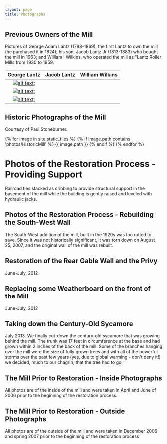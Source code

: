 ```yaml
---
layout: page
title: Photographs
---
```


## Previous Owners of the Mill
Pictures of George Adam Lantz (1788-1869), the first Lantz to own the mill (he purchased it in 1824); his son, Jacob Lantz Jr (1813-1883) who bought the mill in 1963; and William I Wilkins, who operated the mill as "Lantz Roller Mills from 1930 to 1959.

|George Lantz|Jacob Lantz|William Wilkins|
|:-:|:-:|:-:|
|[![alt text]({{site.photos_historic_people}}/thumbs/George%20Lantz_tn.jpg "George Lantz")]({{site.photos_historic_people}}George%20Lantz.jpg);
|[![alt text]({{site.photos_historic_people}}/thumbs/Jacob%20Lantz_tn.jpg "Jacob Lantz")]({{site.photos_historic_people}}Jacob%20Lantz.jpg);
|[![alt text]({{site.photos_historic_people}}/thumbs/Wiliam%20Wilkins_tn.jpg "William Wilkins")]({{site.photos_historic_people}}JWiliam%20Wilkins.jpg);


## Historic Photographs of the Mill
Courtesy of Paul Stoneburner.

{% for image in site.static_files %}
    {% if image.path contains 'photos/HistoricMill' %}
        {{ image.path }}
    {% endif %}
{% endfor %}


# Photos of the Restoration Process - Providing Support
Railroad ties stacked as cribbing to provide structural support in the basement of the mill while the building is gently raised and leveled with hydraulic jacks.

## Photos of the Restoration Process - Rebuilding the South-West Wall
The South-West addition of the mill, built in the 1920s was too rotted to save. Since it was not historically significant, it was torn down on August 25, 2007, and the original wall of the mill was rebuilt.

## Restoration of the Rear Gable Wall and the Privy
June-July, 2012

## Replacing some Weatherboard on the front of the Mill
June-July, 2012

## Taking down the Century-Old Sycamore
July 2013. We finally cut-down the century-old sycamore that was growing behind the mill.  The trunk was 17 feet in circumference at the base and had grown within 2 inches of the back of the mill.  Some of the branches hanging over the mill were the size of fully grown trees and with all of the powerful storms over the past few years (yes, due to global warming - don't deny it!) we decided, much to our chagrin, that the tree had to go!

## The Mill Prior to Restoration - Inside Photographs
All photos are of the inside of the mill and were taken in April and June of 2006 prior to the beginning of the restoration process.

## The Mill Prior to Restoration - Outside Photographs
All photos are of the outside of the mill and were taken in December 2006 and spring 2007 prior to the beginning of the restoration process
